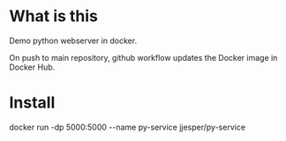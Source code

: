 # What is this
Demo python webserver in docker.

On push to main repository, github workflow updates the Docker image in Docker Hub.

# Install
docker run -dp 5000:5000 --name py-service jjesper/py-service
